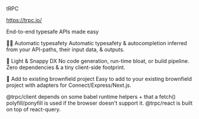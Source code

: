 tRPC


https://trpc.io/


End-to-end typesafe APIs made easy


🧙‍♂️  Automatic typesafety
Automatic typesafety & autocompletion inferred from your API-paths, their input data, & outputs.

🍃  Light & Snappy DX
No code generation, run-time bloat, or build pipeline. Zero dependencies & a tiny client-side footprint.

🐻  Add to existing brownfield project
Easy to add to your existing brownfield project with adapters for Connect/Express/Next.js.

@trpc/client depends on some babel runtime helpers + that a fetch() polyfill/ponyfill is used if the browser doesn't support it. @trpc/react is built on top of react-query.
